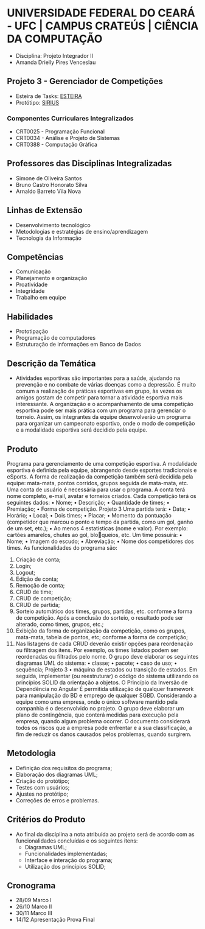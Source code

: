 # UNIVERSIDADE FEDERAL DO CEARÁ - UFC | CAMPUS CRATEÚS | CIÊNCIA DA COMPUTAÇÃO

- Disciplina: Projeto Integrador II
- Amanda Drielly Pires Venceslau

## Projeto 3 - Gerenciador de Competições
- Esteira de Tasks: [ESTEIRA](https://github.com/users/reinaldosales/projects/2)
- Protótipo: [SIRIUS](https://www.figma.com/file/BxJYFRArPLbXUK3TPoMqve/ProjetoIntegrador?node-id=0%3A1)

### Componentes Curriculares Integralizados
- CRT0025 - Programação Funcional
- CRT0034 - Análise e Projeto de Sistemas
- CRT0388 - Computação Gráfica

## Professores das Disciplinas Integralizadas
- Simone de Oliveira Santos
- Bruno Castro Honorato Silva
- Arnaldo Barreto Vila Nova

## Linhas de Extensão
- Desenvolvimento tecnológico
- Metodologias e estratégias de ensino/aprendizagem
- Tecnologia da Informação

## Competências
- Comunicação
- Planejamento e organização
- Proatividade
- Integridade
- Trabalho em equipe

## Habilidades
- Prototipação
- Programação de computadores
- Estruturação de informações em Banco de Dados

## Descrição da Temática

- Atividades esportivas são importantes para a saúde, ajudando na prevenção e no combate de várias
doenças como a depressão. É muito comum a realização de práticas esportivas em grupo, às vezes
os amigos gostam de competir para tornar a atividade esportiva mais interessante. A organização
e o acompanhamento de uma competição esportiva pode ser mais prática com um programa para
gerenciar o torneio. Assim, os integrantes da equipe desenvolverão um programa para organizar um
campeonato esportivo, onde o modo de competição e a modalidade esportiva será decidido pela
equipe.

## Produto

Programa para gerenciamento de uma competição esportiva. A modalidade esportiva é definida pela
equipe, abrangendo desde esportes tradicionais e eSports. A forma de realização da competição
também será decidida pela equipe: mata-mata, pontos corridos, grupos seguida de mata-mata, etc.
Uma conta de usuário é necessária para usar o programa. A conta terá nome completo, e-mail, avatar
e torneios criados.
Cada competição terá os seguintes dados:
• Nome;
• Descrição;
• Quantidade de times;
• Premiação;
• Forma de competição.
Projeto 3
Uma partida terá:
• Data;
• Horário;
• Local;
• Dois times;
• Placar;
• Momento da pontuação (competidor que marcou o ponto e tempo da partida, como um gol,
ganho de um set, etc.);
• Ao menos 4 estatísticas (nome e valor). Por exemplo: cartões amarelos, chutes ao gol, bloqueios, etc.
Um time possuirá:
• Nome;
• Imagem do escudo;
• Abreviação;
• Nome dos competidores dos times.
As funcionalidades do programa são:
1. Criação de conta;
2. Login;
3. Logout;
4. Edição de conta;
5. Remoção de conta;
6. CRUD de time;
7. CRUD de competição;
8. CRUD de partida;
9. Sorteio automático dos times, grupos, partidas, etc. conforme a forma de competição. Após
a conclusão do sorteio, o resultado pode ser alterado, como times, grupos, etc.;
10. Exibição da forma de organização da competição, como os grupos, mata-mata, tabela de
pontos, etc; conforme a forma de competição;
11. Nas listagens de cada CRUD deverão existir opções para reordenação ou filtragem dos itens.
Por exemplo, os times listados podem ser reordenadas ou filtrados pelo nome.
O grupo deve elaborar os seguintes diagramas UML do sistema:
• classe;
• pacote;
• caso de uso;
• sequência;
Projeto 3
• máquina de estados ou transição de estados.
Em seguida, implementar (ou reestruturar) o código do sistema utilizando os princípios SOLID da
orientação a objetos. O Princípio da Inversão de Dependência no Angular
É permitida utilização de qualquer framework para manipulação do BD e emprego de qualquer SGBD.
Considerando a equipe como uma empresa, onde o único software mantido pela companhia é o
desenvolvido no projeto. O grupo deve elaborar um plano de contingência, que conterá medidas
para execução pela empresa, quando algum problema ocorrer. O documento considerará todos os
riscos que a empresa pode enfrentar e a sua classificação, a fim de reduzir os danos causados pelos
problemas, quando surgirem.


## Metodologia
- Definição dos requisitos do programa;
- Elaboração dos diagramas UML;
- Criação do protótipo;
- Testes com usuários;
- Ajustes no protótipo;
- Correções de erros e problemas.

## Critérios do Produto
- Ao final da disciplina a nota atribuída ao projeto será de acordo com as funcionalidades concluídas e os seguintes itens:
  - Diagramas UML;
  - Funcionalidades implementadas;
  - Interface e interação do programa;
  - Utilização dos princípios SOLID;

## Cronograma 
- 28/09 Marco I
- 26/10 Marco II
- 30/11 Marco III
- 14/12 Apresentação Prova Final
